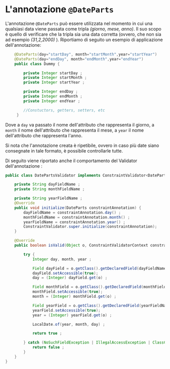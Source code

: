 # L'annotazione `@DateParts`

L'annotazione `@DateParts` può essere utilizzata nel momento in cui una qualsiasi data viene passata come tripla _(giorno, mese, anno)_. Il suo scopo è quello di verificare che la tripla sia una data corretta (ovvero, che non sia ad esempio _(31,2,2000)_ ). Riportiamo di seguito un esempio di applicazione dell'annotazione:

```java
    @DateParts(day="startDay", month="startMonth",year="startYear")
    @DateParts(day="endDay", month="endMonth",year="endYear")
    public class Dummy {

        private Integer startDay ;
        private Integer startMonth ;
        private Integer startYear ;

        private Integer endDay ;
        private Integer endMonth ;
        private Integer endYear ;

        //Constuctors, getters, setters, etc
     }
```

Dove a `day` va passato il nome dell'attributo che rappresenta il giorno, a `month` il nome dell'attributo che rappresenta il mese, a `year` il nome dell'attributo che rappresenta l'anno.

Si nota che l'annotazione creata è ripetibile, ovvero in caso più date siano consegnate in tale formato, è possibile controllarle tutte.

Di seguito viene riportato anche il comportamento del Validator dell'annotazione :

``` java
public class DatePartsValidator implements ConstraintValidator<DateParts, Object> {

    private String dayFieldName ;
    private String monthFieldName ;

    private String yearFieldName ;
    @Override
    public void initialize(DateParts constraintAnnotation) {
        dayFieldName = constraintAnnotation.day() ;
        monthFieldName = constraintAnnotation.month() ;
        yearFieldName = constraintAnnotation.year() ;
        ConstraintValidator.super.initialize(constraintAnnotation);
    }

    @Override
    public boolean isValid(Object o, ConstraintValidatorContext constraintValidatorContext) {

        try {
            Integer day, month, year ;

            Field dayField = o.getClass().getDeclaredField(dayFieldName);
            dayField.setAccessible(true);
            day = (Integer) dayField.get(o) ;

            Field monthField = o.getClass().getDeclaredField(monthFieldName);
            monthField.setAccessible(true);
            month = (Integer) monthField.get(o) ;

            Field yearField = o.getClass().getDeclaredField(yearFieldName);
            yearField.setAccessible(true);
            year = (Integer) yearField.get(o) ;

            LocalDate.of(year, month, day) ;

            return true ;

        } catch (NoSuchFieldException | IllegalAccessException | ClassCastException | DateTimeException | NullPointerException e) {
            return false ;
        }
    }
}

```
